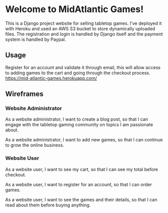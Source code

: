 # Welcome to MidAtlantic Games! 

This is a Django project website for selling tabletop games. I've deployed it with Heroku and used an AWS S3 bucket to store dynamically uploaded files. The registration and login is handled by Django itself and the payment system is handled by Paypal.

## Usage

Register for an account and validate it through email, this will allow access to adding games to the cart and going through the checkout process.
https://mid-atlantic-games.herokuapp.com/

## Wireframes

### Website Administrator

As a website administrator, I want to create a blog post, so that I can engage with the tabletop gaming community on topics I am passionate about.

As a website administrator, I want to add new games, so that I can continue to grow the online business.

### Website User

As a website user, I want to see my cart, so that I can see my total before checkout.

As a website user, I want to register for an account, so that I can order games.

As a website user, I want to see the games and their details, so that I can read about them before buying anything.
